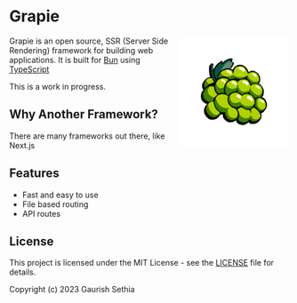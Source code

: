 # Grapie 

<img align="right" src=".github/logo.png" width="200" height="200" alt="Grapie logo">

Grapie is an open source, SSR (Server Side Rendering) framework for building web applications. 
It is built for [Bun](https://bun.sh) using [TypeScript](https://www.typescriptlang.org)

This is a work in progress.

## Why Another Framework?

There are many frameworks out there, like Next.js 

## Features

- Fast and easy to use
- File based routing
- API routes

## License

This project is licensed under the MIT License - see the [LICENSE](https://github.com/gaurishhs/grapie/tree/main/LICENSE) file for details. 

Copyright (c) 2023 Gaurish Sethia